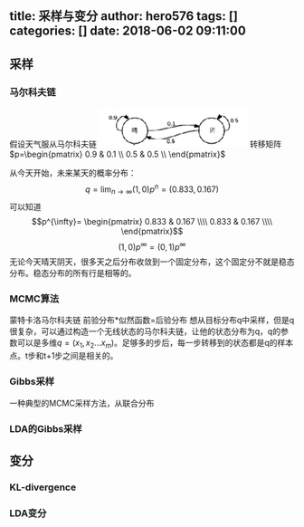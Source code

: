 title: 采样与变分
author: hero576
tags: []
categories: []
date: 2018-06-02 09:11:00
---
## 采样
### 马尔科夫链
假设天气服从马尔科夫链
![upload successful](/images/pasted-92.png)
转移矩阵$p=\begin{pmatrix}
    0.9 & 0.1  \\
    0.5 & 0.5  \\
    \end{pmatrix}$

从今天开始，未来某天的概率分布：
$$q= \lim_{n\to \infty}(1,0)p^n=(0.833,0.167)$$
可以知道
$$p^{\infty}= \begin{pmatrix}
    0.833 & 0.167  \\\\  
    0.833 & 0.167  \\\\
    \end{pmatrix}$$
$$(1,0)p^{\infty}=(0,1)p^{\infty}$$
无论今天晴天阴天，很多天之后分布收敛到一个固定分布，这个固定分不就是稳态分布。稳态分布的所有行是相等的。

### MCMC算法
蒙特卡洛马尔科夫链
前验分布\*似然函数=后验分布
想从目标分布q中采样，但是q很复杂，可以通过构造一个无线状态的马尔科夫链，让他的状态分布为q，q的参数可以是多维$q=(x_1,x_2...x_m)$。足够多的步后，每一步转移到的状态都是q的样本点。t步和t+1步之间是相关的。

### Gibbs采样
一种典型的MCMC采样方法，从联合分布



### LDA的Gibbs采样



## 变分
### KL-divergence

### LDA变分







